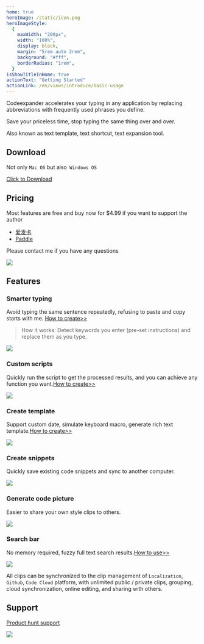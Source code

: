 ```yaml
---
home: true
heroImage: /static/icon.png
heroImageStyle:
  {
    maxWidth: "200px",
    width: "100%",
    display: block,
    margin: "5rem auto 2rem",
    background: "#fff",
    borderRadius: "1rem",
  }
isShowTitleInHome: true
actionText: "Getting Started"
actionLink: /en/views/introduce/basic-usage
---
```


<ClientOnly>
  <Swiper></Swiper>
</ClientOnly>

Codeexpander accelerates your typing in any application by replacing abbreviations with frequently used phrases you define.

Save your priceless time, stop typing the same thing over and over.

Also known as text template, text shortcut, text expansion tool.

## **Download**

Not only `Mac OS` but also` Windows OS`

[Click to Download](https://github.com/oncework/codeexpander/releases)

## **Pricing**

Most features are free and buy now for \$4.99 if you want to support the author

- [爱发卡](https://w.url.cn/s/AHRprNl)
- [Paddle](https://pay.paddle.com/checkout/540339)

Please contact me if you have any questions

![](https://s1.ax1x.com/2020/06/29/NWdXD0.jpg)

## Features

### Smarter typing

Avoid typing the same sentence repeatedly, refusing to paste and copy starts with me. [How to create>>](/en/views/advance/text-and-script.html)

> How it works: Detect keywords you enter (pre-set instructions) and replace them as you type.

![](https://s1.ax1x.com/2020/06/15/N9utKA.gif)

### Custom scripts

Quickly run the script to get the processed results, and you can achieve any function you want.[How to create>>](/en/views/advance/text-and-script.html)

![](https://s1.ax1x.com/2020/06/15/N9ugrn.gif)

### Create template

Support custom date, simulate keyboard macro, generate rich text template.[How to create>>](/en/views/advance/fill-in.html)

![](https://s1.ax1x.com/2020/06/15/N9uDPS.gif)

### Create snippets

Quickly save existing code snippets and sync to another computer.

![](https://s1.ax1x.com/2020/06/15/N9uh5T.gif)

### Generate code picture

Easier to share your own style clips to others.

![](https://s1.ax1x.com/2020/06/15/N9u2bq.gif)

### Search bar

No memory required, fuzzy full text search results.[How to use>>](/en/views/introduce/quick-browse.html)

![](https://s1.ax1x.com/2020/06/29/NWdfDP.gif)

All clips can be synchronized to the clip management of `Localization`,` Github`, `Code Cloud` platform, with unlimited public / private clips, grouping, cloud synchronization, online editing, and sharing with others.

## **Support**

[Product hunt support](https://www.producthunt.com/posts/oncework?utm_source=badge-featured&utm_medium=badge&utm_souce=badge-oncework)

![](https://api.producthunt.com/widgets/embed-image/v1/featured.svg?post_id=135763&theme=light)
